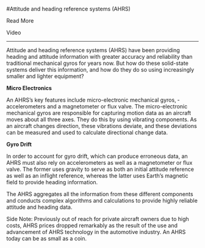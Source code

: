 #Attitude and heading reference systems (AHRS)

Read More

Video

------------------------------------------------------------------------------------------------------------

Attitude and heading reference systems (AHRS) have been providing heading and attitude information with greater accuracy and reliability than traditional mechanical gyros for years now. But how do these solid-state systems deliver this information, and how do they do so using increasingly smaller and lighter equipment?

**Micro Electronics**

An AHRS’s key features include ­micro-electronic mechanical gyros, ­accelerometers and a magnetometer or flux valve. The micro-electronic mechanical gyros are responsible for capturing motion data as an aircraft moves about all three axes. They do this by ­using vibrating components. As an aircraft changes direction, these vibrations deviate, and these deviations can be measured and used to calculate directional change data.

**Gyro Drift**

In order to account for gyro drift, which can produce erroneous data, an AHRS must also rely on accelerometers as well as a magnetometer or flux valve. The former uses gravity to serve as both an initial attitude reference as well as an inflight reference, whereas the latter uses Earth’s magnetic field to provide heading information.

The AHRS aggregates all the information from these different components and conducts complex algorithms and calculations to provide highly reliable attitude and heading data.

Side Note: Previously out of reach for private aircraft owners due to high costs, AHRS prices dropped remarkably as the result of the use and advancement of AHRS technology in the automotive industry. An AHRS today can be as small as a coin.

